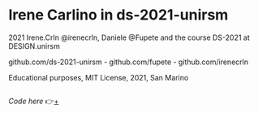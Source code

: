 # Irene Carlino in ds-2021-unirsm

2021 Irene.Crln @irenecrln, Daniele @Fupete and the course DS-2021 at DESIGN.unirsm

github.com/ds-2021-unirsm - github.com/fupete - github.com/irenecrln 

Educational purposes, MIT License, 2021, San Marino

![]()

_Code here_ 👉[+]()
